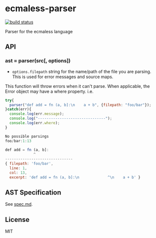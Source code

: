 # ecmaless-parser

[![build status](https://secure.travis-ci.org/farskipper/ecmaless-parser.svg)](https://travis-ci.org/farskipper/ecmaless-parser)

Parser for the ecmaless language

## API
### ast = parser(src[, options])
 * `options.filepath` string for the name/path of the file you are parsing. This is used for error messages and source maps.

This function will throw errors when it can't parse. When applicable, the Error object may have a where property. i.e.
```js
try{
  parser("def add = fn (a, b]:\n    a + b", {filepath: "foo/bar"});
}catch(err){
  console.log(err.message);
  console.log("-------------------------------");
  console.log(err.where);
}
```
```js
No possible parsings
foo/bar:1:13
 
def add = fn (a, b]:
             ^
-------------------------------
{ filepath: 'foo/bar',
  line: 1,
  col: 13,
  excerpt: 'def add = fn (a, b]:\n             ^\n    a + b' }
```

## AST Specification
See [spec.md](https://github.com/farskipper/ecmaless-parser/blob/master/spec.md).

## License
MIT
